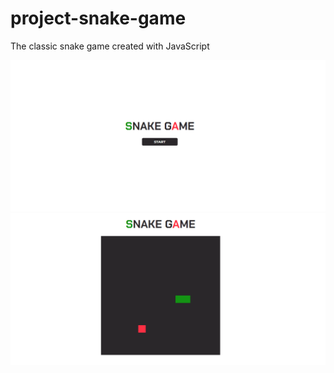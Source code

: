 # project-snake-game
The classic snake game created with JavaScript

<img src="/img/snake-game.png">

<img src="/img/snake-game-playing.png">

